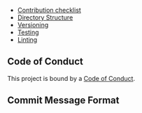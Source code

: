- [Contribution checklist][contribution-checklist]
- [Directory Structure][directory-structure]
- [Versioning][versioning]
- [Testing][testing]
- [Linting][linting]

## Code of Conduct

This project is bound by a [Code of Conduct][code-of-conduct].

## Commit Message Format

[commit-msg-format]: https://github.com/koobiq/community-guidelines/blob/master/COMMIT_MESSAGE_FORMAT.md
[contribution-checklist]: ./01-contribution-checklist.md
[directory-structure]: ./02-directory-structure.md
[versioning]: ./04-versioning.md
[testing]: ./06-testing.md
[linting]: ./07-linting.md
[code-of-conduct]: ../../CODE_OF_CONDUCT.md
